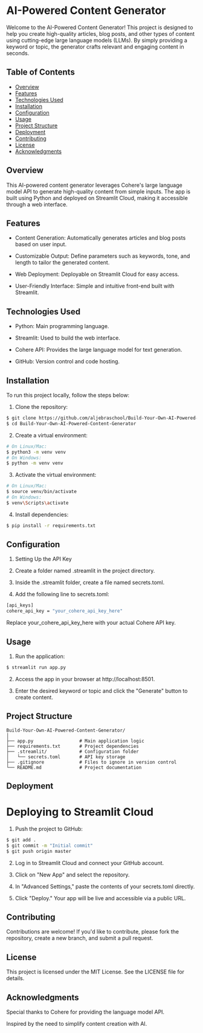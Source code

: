 # AI-Powered Content Generator

Welcome to the AI-Powered Content Generator! This project is designed to help you create high-quality articles, blog posts, and other types of content using cutting-edge large language models (LLMs). By simply providing a keyword or topic, the generator crafts relevant and engaging content in seconds.

## Table of Contents

- [Overview](#Overview)
- [Features](#Features)
- [Technologies Used](#Technologies-Used)
- [Installation](#Installation)
- [Configuration](#Configuration)
- [Usage](#Usage)
- [Project Structure](#Project-Structure)
- [Deployment](#Deployment)
- [Contributing](#Contributing)
- [License](#License)
- [Acknowledgments](#Acknowledgments)

## Overview

This AI-powered content generator leverages Cohere's large language model API to generate high-quality content from simple inputs. The app is built using Python and deployed on Streamlit Cloud, making it accessible through a web interface.

## Features

- Content Generation: Automatically generates articles and blog posts based on user input.

- Customizable Output: Define parameters such as keywords, tone, and length to tailor the generated content.

- Web Deployment: Deployable on Streamlit Cloud for easy access.

- User-Friendly Interface: Simple and intuitive front-end built with Streamlit.

## Technologies Used

- Python: Main programming language.

- Streamlit: Used to build the web interface.

- Cohere API: Provides the large language model for text generation.

- GitHub: Version control and code hosting.


## Installation

To run this project locally, follow the steps below:

1. Clone the repository:

``` bash
$ git clone https://github.com/aljebraschool/Build-Your-Own-AI-Powered-Content-Generator.git
$ cd Build-Your-Own-AI-Powered-Content-Generator

```

2. Create a virtual environment:

``` bash
# On Linux/Mac:
$ python3 -m venv venv
# On Windows:
$ python -m venv venv

```
3. Activate the virtual environment:

``` bash
# On Linux/Mac:
$ source venv/bin/activate
# On Windows:
$ venv\Scripts\activate

```

4. Install dependencies:

``` bash
$ pip install -r requirements.txt
```

## Configuration

1. Setting Up the API Key

2. Create a folder named .streamlit in the project directory.

3. Inside the .streamlit folder, create a file named secrets.toml.

4. Add the following line to secrets.toml:

``` bash
[api_keys]
cohere_api_key = "your_cohere_api_key_here"

```
Replace your_cohere_api_key_here with your actual Cohere API key.

## Usage

1. Run the application:

``` bash
$ streamlit run app.py

```

2. Access the app in your browser at http://localhost:8501.

3. Enter the desired keyword or topic and click the "Generate" button to create content.

## Project Structure

```plaintext
Build-Your-Own-AI-Powered-Content-Generator/
│
├── app.py                 # Main application logic
├── requirements.txt       # Project dependencies
├── .streamlit/            # Configuration folder
│   └── secrets.toml       # API key storage
├── .gitignore             # Files to ignore in version control
└── README.md              # Project documentation

```

## Deployment

# Deploying to Streamlit Cloud

1. Push the project to GitHub:

``` bash
$ git add .
$ git commit -m "Initial commit"
$ git push origin master
```
2. Log in to Streamlit Cloud and connect your GitHub account.

3. Click on "New App" and select the repository.

4. In "Advanced Settings," paste the contents of your secrets.toml directly.

5. Click "Deploy." Your app will be live and accessible via a public URL.

## Contributing

Contributions are welcome! If you'd like to contribute, please fork the repository, create a new branch, and submit a pull request.

## License

This project is licensed under the MIT License. See the LICENSE file for details.

## Acknowledgments

Special thanks to Cohere for providing the language model API.

Inspired by the need to simplify content creation with AI.

  

